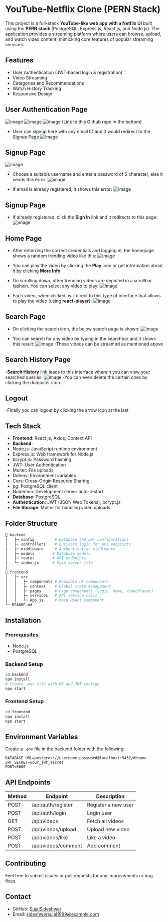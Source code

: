 # YouTube-Netflix Clone (PERN Stack)

This project is a full-stack **YouTube-like web app with a Netflix UI** built using the **PERN stack** (PostgreSQL, Express.js, React.js, and Node.js). The application provides a streaming platform where users can browse, upload, and watch video content, mimicking core features of popular streaming services.

## Features
- User Authentication (JWT-based login & registration)
- Video Streaming
- Categories and Recommendations
- Watch History Tracking
- Responsive Design

## User Authentication Page
![image](https://github.com/user-attachments/assets/8c3d4a32-fd1a-4616-9a50-d0d0831f7774)
![image](https://github.com/user-attachments/assets/14196447-43e9-41c7-9e5b-2e0a92b1e1f2)
![image](https://github.com/user-attachments/assets/766b57fb-a47b-4dc6-bcc7-14325fd652e4)
(Link to this Github repo in the bottom)

- User can signup here with any email ID and it would redirect to the Signup Page
![image](https://github.com/user-attachments/assets/cc000840-ab0a-41c7-b259-bdfc03e53181)

## Signup Page
![image](https://github.com/user-attachments/assets/055c27cf-a295-4458-ba9e-1909900a12af)

- Choose a suitable username and enter a password of 6 character, else it sends this error:
![image](https://github.com/user-attachments/assets/92a29f27-f0ec-4b76-962b-fce9ce9b4fad)

- If email is already registered, it shows this error:
![image](https://github.com/user-attachments/assets/cc37cd55-64bf-4eb1-8a61-126cbe7a9353)

## Signup Page
- If already registered, click the **Sign In** link and it redirects to this page:
![image](https://github.com/user-attachments/assets/3eb850bb-dae7-4f4b-baaa-6b4a5fe92dee)

## Home Page
- After enterring the correct credentials and logging in, the homepage shows a random trending video like this:
![image](https://github.com/user-attachments/assets/69f2d12c-6c4a-4f88-9daa-1e061c85320e)
- You can play the video by clicking the **Play** icon or get information about it by clicking **More Info**

- On scrolling down, other trending videos are depicted in a scrollbar fashion. You can select any video to play:
![image](https://github.com/user-attachments/assets/317fac8e-69eb-405d-a6b9-9bea289d728b)

- Each video, when clicked, will direct to this type of interface that allows to play the video (using **react-player**):
![image](https://github.com/user-attachments/assets/25721446-76f5-47a0-9a74-2b06e68e731d)

## Search Page
- On clicking the search icon, the below search page is shown:
![image](https://github.com/user-attachments/assets/bd75f107-9382-4aa0-a5b7-cf1e095ac2ce)

- You can search for any video by typing in the searchbar and it shows this result:
![image](https://github.com/user-attachments/assets/3960bde0-a29e-4f9d-bc81-6d6e47bb6a21)
-These videos can be streamed as mentioned above

## Search History Page
-**Search History** link leads to this interface wherein you can view your searched queries:
![image](https://github.com/user-attachments/assets/69647916-8453-41d3-97bc-9e32fc9a9725)
-You can even delete the certain ones by clicking the dumpster icon.

## Logout
-Finally you can logout by clicking the arrow icon at the last


## Tech Stack
- **Frontend**: React.js, Axios, Context API
- **Backend**:
- Node.js: JavaScript runtime environment
- Express.js: Web framework for Node.js
- bcrypt.js: Password hashing
- JWT: User Authentication
- Multer: File uploads
- Dotenv: Environment variables
- Cors: Cross-Origin Resource Sharing
- pg: PostgreSQL client
- Nodemon: Development server auto-restart
- **Database**: PostgreSQL
- **Authentication**: JWT (JSON Web Tokens), bcrypt.js
- **File Storage**: Multer for handling video uploads

## Folder Structure
```bash
📂 backend
│   ├─ config         # Database and JWT configurations
│   ├─ controllers    # Business logic for API endpoints
│   ├─ middleware     # Authentication middleware
│   ├─ models        # Database models
│   ├─ routes        # API endpoints
│   └─ index.js      # Main server file
│
📂 frontend
│   ├─ src
│   │   ├─ components # Reusable UI components
│   │   ├─ context    # Global state management
│   │   ├─ pages      # Page components (Login, Home, VideoPlayer)
│   │   ├─ services   # API service calls
│   │   └─ App.js     # Main React component
└─ README.md
```

## Installation
### Prerequisites
- Node.js
- PostgreSQL

### Backend Setup
```bash
cd backend
npm install
# Create .env file with DB and JWT configs
npm start
```

### Frontend Setup
```bash
cd frontend
npm install
npm start
```

## Environment Variables
Create a `.env` file in the backend folder with the following:
```env
DATABASE_URL=postgres://username:password@localhost:5432/dbname
JWT_SECRET=your_jwt_secret
PORT=5000
```

## API Endpoints
| Method   | Endpoint           | Description           |
|----------|------------------|--------------------|
| POST     | /api/auth/register | Register a new user |
| POST     | /api/auth/login    | Login user         |
| GET      | /api/videos       | Fetch all videos    |
| POST     | /api/videos/upload | Upload new video   |
| POST     | /api/videos/like   | Like a video       |
| POST     | /api/videos/comment | Add comment        |

## Contributing
Feel free to submit issues or pull requests for any improvements or bug fixes.

## Contact
- GitHub: [SujaiSideshwer](https://github.com/SujaiSideshwer)
- Email: sideshwersujai1999@example.com
